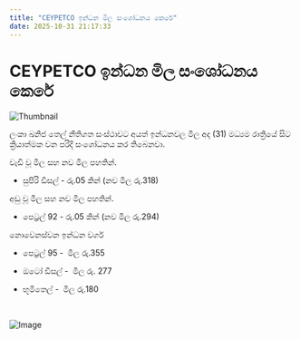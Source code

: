 ```yaml
---
title: "CEYPETCO ඉන්ධන මිල සං‍ශෝධනය කෙරේ"
date: 2025-10-31 21:17:33
---
```


# CEYPETCO ඉන්ධන මිල සං‍ශෝධනය කෙරේ

![Thumbnail](https://helakuru.sgp1.cdn.digitaloceanspaces.com/esana/images/lib/fule-price-22[1].jpg)

ලංකා ඛනිජ තෙල් නීතිගත සංස්ථාවට අයත් ඉන්ධනවල මිල අද (31) මධ්‍යම රාත්‍රියේ සිට ක්‍රියාත්මක වන පරිදි සංශෝධනය කර තිබෙනවා.

වැඩි වූ මිල සහ නව මිල පහතින්.

* සුපිරි ඩීසල් - රු.05 කින් (නව මිල රු.318)

අඩු වූ මිල සහ නව මිල පහතින්.

* පෙට්‍රල් 92 - රු.05 කින් (නව මිල රු.294)

නොවෙනස්වන ඉන්ධන වර්ග

* පෙට්‍රල් 95 -  මිල රු.355

* ඔටෝ ඩීසල් -  මිල රු. 277

* භූමිතෙල් -  මිල රු.180

 

![Image](https://helakuru.sgp1.cdn.digitaloceanspaces.com/esana/images/6904da3a81f7cpdf_page_0.jpeg)

